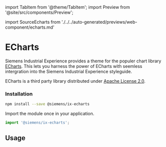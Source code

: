 import TabItem from '@theme/TabItem';
import Preview from '@site/src/components/Preview';

import SourceEcharts from './../../auto-generated/previews/web-component/echarts.md'

# ECharts

Siemens Industrial Experience provides a theme for the populer chart library [ECharts](https://echarts.apache.org/handbook/en/get-started).
This lets you harness the power of ECharts with seemless intergration into the Siemens Industrial Experience styleguide.

<div className="siemens-brand-section">

ECharts is a third party library distributed under [Apache License 2.0](https://www.apache.org/licenses).

</div>

### Installation

```sh
npm install --save @siemens/ix-echarts
```

Import the module once in your application.

```typescript
import '@siemens/ix-echarts';
```

## Usage

<Preview name="echarts" height="42rem">
  <TabItem value="javascript">
    <SourceEcharts />
  </TabItem>
</Preview>
